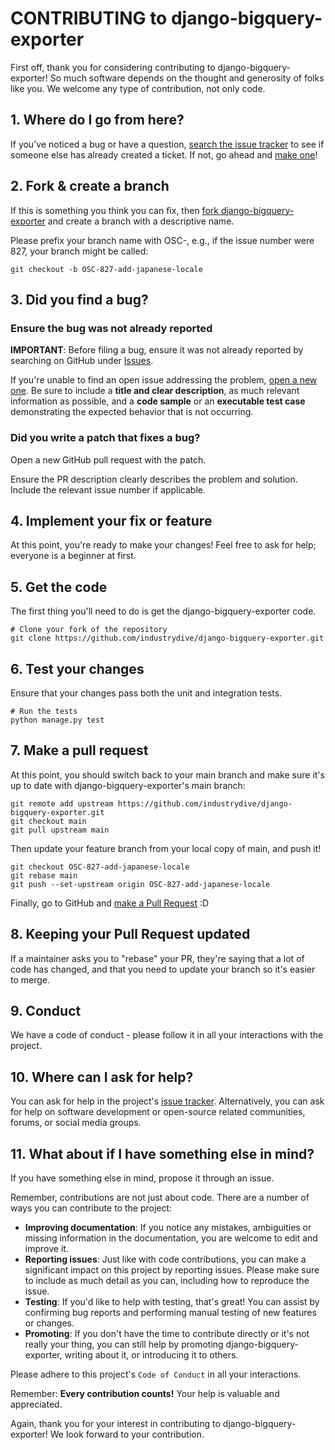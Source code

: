 # CONTRIBUTING to django-bigquery-exporter

First off, thank you for considering contributing to django-bigquery-exporter! So much software depends on the thought and generosity of folks like you. We welcome any type of contribution, not only code.

## 1. Where do I go from here?

If you've noticed a bug or have a question, [search the issue tracker](https://github.com/industrydive/django-bigquery-exporter/issues) to see if someone else has already created a ticket. If not, go ahead and [make one](https://github.com/yourusername/django-bigquery-exporter/issues/new)!

## 2. Fork & create a branch

If this is something you think you can fix, then [fork django-bigquery-exporter](https://help.github.com/articles/fork-a-repo) and create a branch with a descriptive name.

Please prefix your branch name with OSC-<issue number>, e.g., if the issue number were 827, your branch might be called:

```shell
git checkout -b OSC-827-add-japanese-locale
```

## 3. Did you find a bug?

### Ensure the bug was not already reported

**IMPORTANT**: Before filing a bug, ensure it was not already reported by searching on GitHub under [Issues](https://github.com/industrydive/django-bigquery-exporter/issues).

If you're unable to find an open issue addressing the problem, [open a new one](https://github.com/industrydive/django-bigquery-exporter/issues/new). Be sure to include a **title and clear description**, as much relevant information as possible, and a **code sample** or an **executable test case** demonstrating the expected behavior that is not occurring.

### Did you write a patch that fixes a bug?

Open a new GitHub pull request with the patch.

Ensure the PR description clearly describes the problem and solution. Include the relevant issue number if applicable.

## 4. Implement your fix or feature

At this point, you're ready to make your changes! Feel free to ask for help; everyone is a beginner at first.

## 5. Get the code

The first thing you'll need to do is get the django-bigquery-exporter code. 

```shell
# Clone your fork of the repository
git clone https://github.com/industrydive/django-bigquery-exporter.git
```

## 6. Test your changes

Ensure that your changes pass both the unit and integration tests. 

```shell
# Run the tests
python manage.py test
```

## 7. Make a pull request

At this point, you should switch back to your main branch and make sure it's up to date with django-bigquery-exporter's main branch:

```shell
git remote add upstream https://github.com/industrydive/django-bigquery-exporter.git
git checkout main
git pull upstream main
```

Then update your feature branch from your local copy of main, and push it!

```shell
git checkout OSC-827-add-japanese-locale
git rebase main
git push --set-upstream origin OSC-827-add-japanese-locale
```

Finally, go to GitHub and [make a Pull Request](https://github.com/industrydive/django-bigquery-exporter/pulls) :D

## 8. Keeping your Pull Request updated

If a maintainer asks you to "rebase" your PR, they're saying that a lot of code has changed, and that you need to update your branch so it's easier to merge.

## 9. Conduct

We have a code of conduct - please follow it in all your interactions with the project.

## 10. Where can I ask for help?

You can ask for help in the project's [issue tracker](https://github.com/industrydive/django-bigquery-exporter/issues). Alternatively, you can ask for help on software development or open-source related communities, forums, or social media groups.

## 11. What about if I have something else in mind?

If you have something else in mind, propose it through an issue.

Remember, contributions are not just about code. There are a number of ways you can contribute to the project:

* **Improving documentation**: If you notice any mistakes, ambiguities or missing information in the documentation, you are welcome to edit and improve it.
* **Reporting issues**: Just like with code contributions, you can make a significant impact on this project by reporting issues. Please make sure to include as much detail as you can, including how to reproduce the issue.
* **Testing**: If you'd like to help with testing, that's great! You can assist by confirming bug reports and performing manual testing of new features or changes.
* **Promoting**: If you don't have the time to contribute directly or it's not really your thing, you can still help by promoting django-bigquery-exporter, writing about it, or introducing it to others.

Please adhere to this project's `Code of Conduct` in all your interactions.

Remember: **Every contribution counts!** Your help is valuable and appreciated.


Again, thank you for your interest in contributing to django-bigquery-exporter! We look forward to your contribution.
